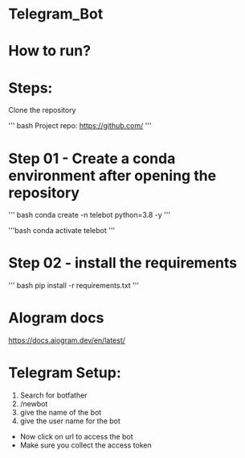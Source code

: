 # Telegram_Bot


# How to run?
# Steps:

Clone the repository

''' bash
Project repo: https://github.com/
'''

# Step 01 - Create a conda environment after opening the repository

''' bash
conda create -n telebot python=3.8 -y
'''

'''bash
conda activate telebot
'''

# Step 02 - install the requirements
''' bash
pip install -r requirements.txt
'''

# AIogram docs
https://docs.aiogram.dev/en/latest/


# Telegram Setup:
1. Search for botfather
2. /newbot
3. give the name of the bot
4. give the user name for the bot

* Now click on url to access the bot
* Make sure you collect the access token